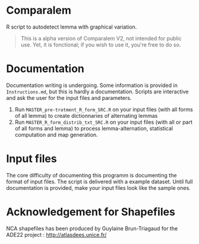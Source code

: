 # Comparalem
R script to autodetect lemma with graphical variation.

> This is a alpha version of Comparalem V2, not intended for public use. Yet, it is fonctional; if you wish to use it, you're free to do so.

# Documentation
Documentation writing is undergoing. Some information is provided in ```Instructions.md```, but this is hardly a documentation. Scripts are interactive and ask the user for the input files and parameters.

1. Run ```MASTER_pre-tratment_R_form_SRC.R``` on your input files (with all forms of all lemma) to create dictionnaries of alternating lemmas
2. Run ```MASTER_R_form_distrib_txt_SRC.R``` on your input files (with all or part of all forms and lemma) to process lemma-alternation, statistical computation and map generation.

# Input files
The core difficulty of documenting this programm is documenting the format of input files. The script is delivered with a example dataset. Until full documentation is provided, make your input files look like the sample ones.

# Acknowledgement for Shapefiles
NCA shapefiles has been produced by Guylaine Brun-Triagaud for the ADE22 project : <http://atlasdees.unice.fr/>
